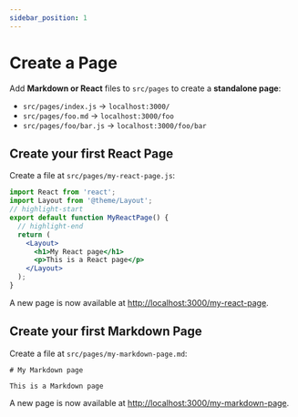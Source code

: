 ```yaml
---
sidebar_position: 1
---
```


# Create a Page

Add **Markdown or React** files to `src/pages` to create a **standalone page**:

- `src/pages/index.js` → `localhost:3000/`
- `src/pages/foo.md` → `localhost:3000/foo`
- `src/pages/foo/bar.js` → `localhost:3000/foo/bar`

## Create your first React Page

Create a file at `src/pages/my-react-page.js`:

```jsx title="src/pages/my-react-page.js"
import React from 'react';
import Layout from '@theme/Layout';
// highlight-start
export default function MyReactPage() {
  // highlight-end
  return (
    <Layout>
      <h1>My React page</h1>
      <p>This is a React page</p>
    </Layout>
  );
}
```

A new page is now available at [http://localhost:3000/my-react-page](http://localhost:3000/my-react-page).

## Create your first Markdown Page

Create a file at `src/pages/my-markdown-page.md`:

```mdx title="src/pages/my-markdown-page.md"
# My Markdown page

This is a Markdown page
```

A new page is now available at [http://localhost:3000/my-markdown-page](http://localhost:3000/my-markdown-page).
